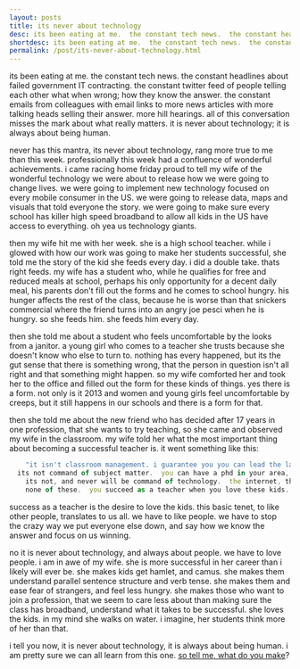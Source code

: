 ```yaml
---
layout: posts
title: its never about technology
desc: its been eating at me.  the constant tech news.  the constant headlines about failed government IT contracting.  the constant twitter feed of people telling each other what when wrong; how they know the answer.  the constant emails from colleagues with email links to more news articles with more talking heads selling their answer.  more hill hearings.  all of this conversation misses the mark about what really matters.  it is never about technology;  it is always about being human.
shortdesc: its been eating at me.  the constant tech news.  the constant headlines about failed government IT contracting. 
permalink: /post/its-never-about-technology.html
---
```


its been eating at me.  the constant tech news.  the constant headlines about failed government IT contracting.  the constant twitter feed of people telling each other what when wrong; how they know the answer.  the constant emails from colleagues with email links to more news articles with more talking heads selling their answer.  more hill hearings.  all of this conversation misses the mark about what really matters.  it is never about technology;  it is always about being human.

never has this mantra, its never about technology, rang more true to me than this week.  professionally this week had a confluence of wonderful achievements. i came racing home friday proud to tell my wife of the wonderful technology we were about to release how we were going to change lives.  we were going to implement new technology focused on every mobile consumer in the US.  we were going to release data, maps and visuals that told everyone the story.  we were going to make sure every school has killer high speed broadband to allow all kids in the US have access to everything.  oh yea us technology giants.

then my wife hit me with her week.  she is a high school teacher.  while i glowed with how our work was going to make her students successful, she told me the story of the kid she feeds every day. i did a double take.  thats right feeds.  my wife has a student who, while he qualifies for free and reduced meals at school, perhaps his only opportunity for a decent daily meal, his parents don't fill out the forms and he comes to school hungry.  his hunger affects the rest of the class, because he is worse than that snickers commercial where the friend turns into an angry joe pesci when he is hungry.  so she feeds him.  she feeds him every day.  

then she told me about a student who feels uncomfortable by the looks from a janitor.  a young girl who comes to a teacher she trusts because she doesn't know who else to turn to.  nothing has every happened, but its the gut sense that there is something wrong, that the person in question isn't all right and that something might happen.  so my wife comforted her and took her to the office and filled out the form for these kinds of things.  yes there is a form.  not only is it 2013 and women and young girls feel uncomfortable by creeps, but it still happens in our schools and there is a form for that.

then she told me about the new friend who has decided after 17 years in one profession, that she wants to try teaching, so she came and observed my wife in the classroom.  my wife told her what the most important thing about becoming a successful teacher is.  it went something like this:

```javascript
    "it isn't classroom management. i guarantee you you can lead the largest corporation to record profits, or command platoons of people with the highest efficiency, and still fail in the classroom.  
  its not command of subject matter.  you can have a phd in your area, be published again and again, and you can still fail as a teacher.  
    its not, and never will be command of technology.  the internet, the promethium board, ability to make video's or powerpoint won't save you or make you succeed.  
    none of these.  you succeed as a teacher when you love these kids.  you have to love these kids.  you have to see their success and their failures and love being with their crazy mis-spellings, and warped sense of humor, and fear of the unknown, and arrogance of youth and indeed hunger. when you love where they are, they will listen and learn from you."
```
	
success as a teacher is the desire to love the kids.   this basic tenet, to like other people, translates to us all.  we have to like people.  we have to stop the crazy way we put everyone else down, and say how we know the answer and focus on us winning.  

no it is never about technology, and always about people.  we have to love people. i am in awe of my wife.  she is more successful in her career than i likely will ever be.  she makes kids get hamlet, and camus.  she makes them understand parallel sentence structure and verb tense.  she makes them and ease fear of strangers, and feel less hungry. she makes those who want to join a profession, that we seem to care less about than making sure the class has broadband, understand what it takes to be successful. she loves the kids. in my mind she walks on water.  i imagine, her students think more of her than that.  

i tell you now, it is never about technology, it is always about being human.  i am pretty sure we can all learn from this one. [so tell me, what do you make](https://www.google.com/url?sa=t&rct=j&q=&esrc=s&source=web&cd=1&cad=rja&ved=0CC4QtwIwAA&url=http%3A%2F%2Fwww.youtube.com%2Fwatch%3Fv%3DRxsOVK4syxU&ei=guh-Uuxb8cbgA_HlgZAP&usg=AFQjCNFtW-YkgPg737e2vaxoW0NPVHQniA&sig2=jl0-cLhkz3JtTJ-hRjbfqA&bvm=bv.56146854,d.dmg)?
